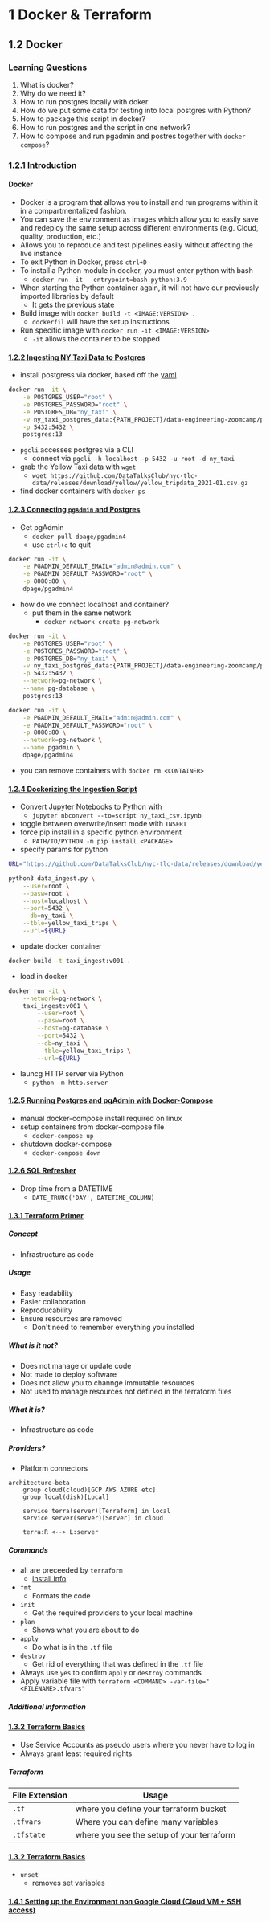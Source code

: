 # 1 Docker & Terraform

## 1.2 Docker

### Learning Questions

1. What is docker?
2. Why do we need it?
3. How to run postgres locally with doker
4. How do we put some data for testing into local postgres with Python?
5. How to package this script in docker?
6. How to run postgres and the script in one network?
7. How to compose and run pgadmin and postres together with `docker-compose`?

### [1.2.1 Introduction](https://www.youtube.com/watch?v=EYNwNlOrpr0&list=PL3MmuxUbc_hJed7dXYoJw8DoCuVHhGEQb&index=5)

#### Docker

-   Docker is a program that allows you to install and run programs within it in a compartmentalized fashion.
-   You can save the environment as images which allow you to easily save and redeploy the same setup across different environments (e.g. Cloud, quality, production, etc.)
-   Allows you to reproduce and test pipelines easily without affecting the live instance
-   To exit Python in Docker, press `ctrl+D`
-   To install a Python module in docker, you must enter python with bash
    -   `docker run -it --entrypoint=bash python:3.9`
-   When starting the Python container again, it will not have our previously imported libraries by default
    -   It gets the previous state
-   Build image with `docker build -t <IMAGE:VERSION> .`
    -   `dockerfil` will have the setup instructions
-   Run specific image with `docker run -it <IMAGE:VERSION>`
    -   `-it` allows the container to be stopped

#### [1.2.2 Ingesting NY Taxi Data to Postgres](https://www.youtube.com/watch?v=2JM-ziJt0WI&list=PL3MmuxUbc_hJed7dXYoJw8DoCuVHhGEQb&index=7)

-   install postgress via docker, based off the [yaml](https://hub.docker.com/_/postgres)

```bash
docker run -it \
    -e POSTGRES_USER="root" \
    -e POSTGRES_PASSWORD="root" \
    -e POSTGRES_DB="ny_taxi" \
    -v ny_taxi_postgres_data:{PATH_PROJECT}/data-engineering-zoomcamp/project/ny_taxi_postgres_data \
    -p 5432:5432 \
    postgres:13
```

-   `pgcli` accesses postgres via a CLI
    -   connect via `pgcli -h localhost -p 5432 -u root -d ny_taxi`
-   grab the Yellow Taxi data with `wget`
    -   `wget https://github.com/DataTalksClub/nyc-tlc-data/releases/download/yellow/yellow_tripdata_2021-01.csv.gz`
-   find docker containers with `docker ps`

#### [1.2.3 Connecting `pgAdmin` and Postgres](https://www.youtube.com/watch?v=hCAIVe9N0ow&list=PL3MmuxUbc_hJed7dXYoJw8DoCuVHhGEQb&index=7)

-   Get pgAdmin
    -   `docker pull dpage/pgadmin4`
    -   use `ctrl+c` to quit

```bash
docker run -it \
    -e PGADMIN_DEFAULT_EMAIL="admin@admin.com" \
    -e PGADMIN_DEFAULT_PASSWORD="root" \
    -p 8080:80 \
    dpage/pgadmin4
```

-   how do we connect localhost and container?
    -   put them in the same network
        -   `docker network create pg-network`

```bash
docker run -it \
    -e POSTGRES_USER="root" \
    -e POSTGRES_PASSWORD="root" \
    -e POSTGRES_DB="ny_taxi" \
    -v ny_taxi_postgres_data:{PATH_PROJECT}/data-engineering-zoomcamp/project/ny_taxi_postgres_data \
    -p 5432:5432 \
    --network=pg-network \
    --name pg-database \
    postgres:13
```

```bash
docker run -it \
    -e PGADMIN_DEFAULT_EMAIL="admin@admin.com" \
    -e PGADMIN_DEFAULT_PASSWORD="root" \
    -p 8080:80 \
    --network=pg-network \
    --name pgadmin \
    dpage/pgadmin4
```

-   you can remove containers with `docker rm <CONTAINER>`

#### [1.2.4 Dockerizing the Ingestion Script](https://www.youtube.com/watch?v=B1WwATwf-vY&list=PL3MmuxUbc_hJed7dXYoJw8DoCuVHhGEQb&index=8)

-   Convert Jupyter Notebooks to Python with
    -   `jupyter nbconvert --to=script ny_taxi_csv.ipynb`
-   toggle between overwrite/insert mode with `INSERT`
-   force pip install in a specific python environment
    -   `PATH/TO/PYTHON -m pip install <PACKAGE>`
-   specify params for python

```bash
URL="https://github.com/DataTalksClub/nyc-tlc-data/releases/download/yellow/yellow_tripdata_2021-01.csv.gz"

python3 data_ingest.py \
    --user=root \
    --pasw=root \
    --host=localhost \
    --port=5432 \
    --db=ny_taxi \
    --tble=yellow_taxi_trips \
    --url=${URL}
```

-   update docker container

```bash
docker build -t taxi_ingest:v001 .
```

-   load in docker

```bash
docker run -it \
    --network=pg-network \
    taxi_ingest:v001 \
        --user=root \
        --pasw=root \
        --host=pg-database \
        --port=5432 \
        --db=ny_taxi \
        --tble=yellow_taxi_trips \
        --url=${URL}
```

-   launcg HTTP server via Python
    -   `python -m http.server`

#### [1.2.5 Running Postgres and pgAdmin with Docker-Compose](https://www.youtube.com/watch?v=hKI6PkPhpa0&list=PL3MmuxUbc_hJed7dXYoJw8DoCuVHhGEQb&index=9)

-   manual docker-compose install required on linux
-   setup containers from docker-compose file
    -   `docker-compose up`
-   shutdown docker-compose
    -   `docker-compose down`

#### [1.2.6 SQL Refresher](https://www.youtube.com/watch?v=QEcps_iskgg&list=PL3MmuxUbc_hJed7dXYoJw8DoCuVHhGEQb&index=10)

-   Drop time from a DATETIME
    -   `DATE_TRUNC('DAY', DATETIME_COLUMN)`

#### [1.3.1 Terraform Primer](https://www.youtube.com/watch?v=s2bOYDCKl_M&list=PL3MmuxUbc_hJed7dXYoJw8DoCuVHhGEQb&index=11)

##### Concept

-   Infrastructure as code

##### Usage

-   Easy readability
-   Easier collaboration
-   Reproducability
-   Ensure resources are removed
    -   Don't need to remember everything you installed

##### What is it not?

-   Does not manage or update code
-   Not made to deploy software
-   Does not allow you to channge immutable resources
-   Not used to manage resources not defined in the terraform files

##### What it is?

-   Infrastructure as code

##### Providers?

-   Platform connectors

```mermaid
architecture-beta
    group cloud(cloud)[GCP AWS AZURE etc]
    group local(disk)[Local]

    service terra(server)[Terraform] in local
    service server(server)[Server] in cloud

    terra:R <--> L:server
```

##### Commands

-   all are preceeded by `terraform`
    -   [install info](https://developer.hashicorp.com/terraform/install)
-   `fmt`
    -   Formats the code
-   `init`
    -   Get the required providers to your local machine
-   `plan`
    -   Shows what you are about to do
-   `apply`
    -   Do what is in the `.tf` file
-   `destroy`
    -   Get rid of everything that was defined in the `.tf` file
-   Always use `yes` to confirm `apply` or `destroy` commands
-   Apply variable file with `terraform <COMMAND> -var-file="<FILENAME>.tfvars"`

##### Additional information

#### [1.3.2 Terraform Basics](https://www.youtube.com/watch?v=Y2ux7gq3Z0o&list=PL3MmuxUbc_hJed7dXYoJw8DoCuVHhGEQb&index=12)

-   Use Service Accounts as pseudo users where you never have to log in
-   Always grant least required rights

##### Terraform

| File Extension | Usage                                     |
| -------------- | ----------------------------------------- |
| `.tf`          | where you define your terraform bucket    |
| `.tfvars`      | Where you can define many variables       |
| `.tfstate`     | where you see the setup of your terraform |

#### [1.3.2 Terraform Basics](https://www.youtube.com/watch?v=PBi0hHjLftk&list=PL3MmuxUbc_hJed7dXYoJw8DoCuVHhGEQb&index=13)

-   `unset`
    -   removes set variables

#### [1.4.1 Setting up the Environment non Google Cloud (Cloud VM + SSH access)](https://www.youtube.com/watch?v=ae-CV2KfoN0&list=PL3MmuxUbc_hJed7dXYoJw8DoCuVHhGEQb&index=14)
